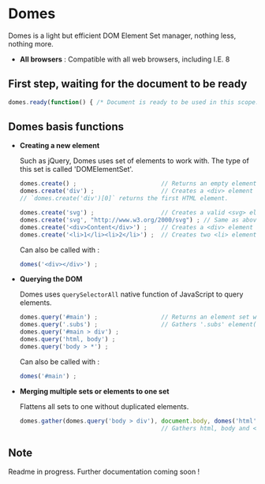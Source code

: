 
# Domes

Domes is a light but efficient DOM Element Set manager, nothing less, nothing more.

* **All browsers** : Compatible with all web browsers, including I.E. 8

## First step, waiting for the document to be ready

```javascript
domes.ready(function() { /* Document is ready to be used in this scope. */ }) ;
```

## Domes basis functions

* **Creating a new element**
    
    Such as jQuery, Domes uses set of elements to work with.
    The type of this set is called 'DOMElementSet'.

    ```javascript
    domes.create() ;                        // Returns an empty element set.
    domes.create('div') ;                   // Creates a <div> element and stores it in the element set.
    // `domes.create('div')[0]` returns the first HTML element.

    domes.create('svg') ;                   // Creates a valid <svg> element...
    domes.create('svg', "http://www.w3.org/2000/svg") ; // Same as above, giving an explicit namespace.
    domes.create('<div>Content</div>') ;    // Creates a <div> element with "Content" inside...
    domes.create('<li>1</li><li>2</li>') ;  // Creates two <li> elements...
    ```

    Can also be called with :

    ```javascript
    domes('<div></div>') ;
    ```

* **Querying the DOM**
    
    Domes uses `querySelectorAll` native function of JavaScript to query elements.

    ```javascript
    domes.query('#main') ;                  // Returns an element set with the #main element in, or empty if not found.
    domes.query('.subs') ;                  // Gathers '.subs' element(s)...
    domes.query('#main > div') ;
    domes.query('html, body') ;
    domes.query('body > *') ;
    ```

    Can also be called with :

    ```javascript
    domes('#main') ;
    ```

* **Merging multiple sets or elements to one set**

    Flattens all sets to one without duplicated elements.

    ```javascript
    domes.gather(domes.query('body > div'), document.body, domes('html')) ;
                                            // Gathers html, body and <div> children of body...
    ```

## Note

Readme in progress.
Further documentation coming soon !

